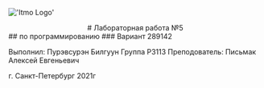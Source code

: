 
!['Itmo Logo'](Lab5/ITMO_University.png=100x)




<center> # Лабораторная работа №5 </center>
## по программированию  
### Вариант 289142  




Выполнил:
Пурэвсурэн Билгуун 
Группа Р3113 
Преподователь: 
Письмак Алексей Евгеньевич 



г. Санкт-Петербург 2021г
